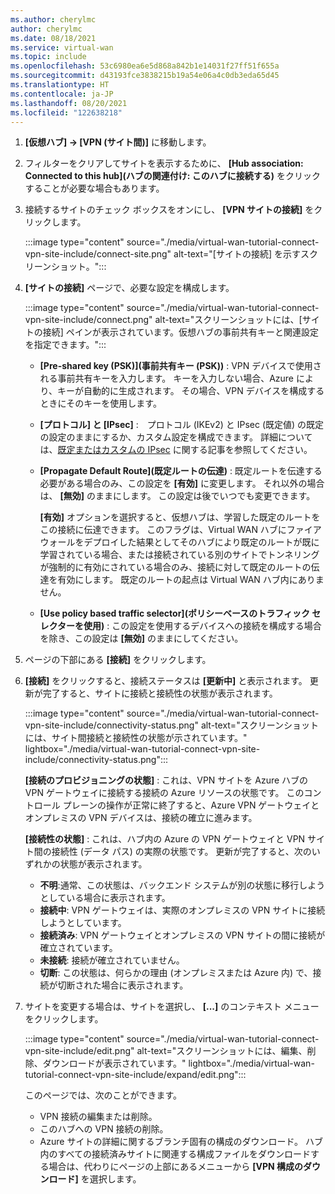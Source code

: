 ```yaml
---
ms.author: cherylmc
author: cherylmc
ms.date: 08/18/2021
ms.service: virtual-wan
ms.topic: include
ms.openlocfilehash: 53c6980ea6e5d868a842b1e14031f27ff51f655a
ms.sourcegitcommit: d43193fce3838215b19a54e06a4c0db3eda65d45
ms.translationtype: HT
ms.contentlocale: ja-JP
ms.lasthandoff: 08/20/2021
ms.locfileid: "122638218"
---
```

1. **[仮想ハブ] -> [VPN (サイト間)]** に移動します。

1. フィルターをクリアしてサイトを表示するために、 **[Hub association: Connected to this hub]\(ハブの関連付け: このハブに接続する\)** をクリックすることが必要な場合もあります。

1. 接続するサイトのチェック ボックスをオンにし、 **[VPN サイトの接続]** をクリックします。

   :::image type="content" source="./media/virtual-wan-tutorial-connect-vpn-site-include/connect-site.png" alt-text="[サイトの接続] を示すスクリーンショット。":::

1. **[サイトの接続]** ページで、必要な設定を構成します。

   :::image type="content" source="./media/virtual-wan-tutorial-connect-vpn-site-include/connect.png" alt-text="スクリーンショットには、[サイトの接続] ペインが表示されています。仮想ハブの事前共有キーと関連設定を指定できます。":::

   * **[Pre-shared key (PSK)]\(事前共有キー (PSK)\)** : VPN デバイスで使用される事前共有キーを入力します。 キーを入力しない場合、Azure により、キーが自動的に生成されます。 その場合、VPN デバイスを構成するときにそのキーを使用します。
   * **[プロトコル] と [IPsec]** :　プロトコル (IKEv2) と IPsec (既定値) の既定の設定のままにするか、カスタム設定を構成できます。 詳細については、[既定またはカスタムの IPsec](../articles/virtual-wan/virtual-wan-ipsec.md) に関する記事を参照してください。
   * **[Propagate Default Route]\(既定ルートの伝達\)** : 既定ルートを伝達する必要がある場合のみ、この設定を **[有効]** に変更します。 それ以外の場合は、 **[無効]** のままにします。 この設定は後でいつでも変更できます。 
   
     **[有効]** オプションを選択すると、仮想ハブは、学習した既定のルートをこの接続に伝達できます。 このフラグは、Virtual WAN ハブにファイアウォールをデプロイした結果としてそのハブにより既定のルートが既に学習されている場合、または接続されている別のサイトでトンネリングが強制的に有効にされている場合のみ、接続に対して既定のルートの伝達を有効にします。 既定のルートの起点は Virtual WAN ハブ内にありません。 
   * **[Use policy based traffic selector]\(ポリシーベースのトラフィック セレクターを使用\)** : この設定を使用するデバイスへの接続を構成する場合を除き、この設定は **[無効]** のままにしてください。

1. ページの下部にある **[接続]** をクリックします。

1. **[接続]** をクリックすると、接続ステータスは **[更新中]** と表示されます。 更新が完了すると、サイトに接続と接続性の状態が表示されます。

   :::image type="content" source="./media/virtual-wan-tutorial-connect-vpn-site-include/connectivity-status.png" alt-text="スクリーンショットには、サイト間接続と接続性の状態が示されています。" lightbox="./media/virtual-wan-tutorial-connect-vpn-site-include/connectivity-status.png":::

   **[接続のプロビジョニングの状態]** : これは、VPN サイトを Azure ハブの VPN ゲートウェイに接続する接続の Azure リソースの状態です。 このコントロール プレーンの操作が正常に終了すると、Azure VPN ゲートウェイとオンプレミスの VPN デバイスは、接続の確立に進みます。

   **[接続性の状態]** : これは、ハブ内の Azure の VPN ゲートウェイと VPN サイト間の接続性 (データ パス) の実際の状態です。 更新が完了すると、次のいずれかの状態が表示されます。

    * **不明**:通常、この状態は、バックエンド システムが別の状態に移行しようとしている場合に表示されます。
    * **接続中**: VPN ゲートウェイは、実際のオンプレミスの VPN サイトに接続しようとしています。
    * **接続済み**: VPN ゲートウェイとオンプレミスの VPN サイトの間に接続が確立されています。
   * **未接続**: 接続が確立されていません。
    * **切断**: この状態は、何らかの理由 (オンプレミスまたは Azure 内) で、接続が切断された場合に表示されます。
1. サイトを変更する場合は、サイトを選択し、 **[...]** のコンテキスト メニューをクリックします。

   :::image type="content" source="./media/virtual-wan-tutorial-connect-vpn-site-include/edit.png" alt-text="スクリーンショットには、編集、削除、ダウンロードが表示されています。" lightbox="./media/virtual-wan-tutorial-connect-vpn-site-include/expand/edit.png":::

   このページでは、次のことができます。 

   * VPN 接続の編集または削除。
   * このハブへの VPN 接続の削除。
   * Azure サイトの詳細に関するブランチ固有の構成のダウンロード。 ハブ内のすべての接続済みサイトに関連する構成ファイルをダウンロードする場合は、代わりにページの上部にあるメニューから **[VPN 構成のダウンロード]** を選択します。
